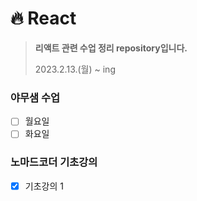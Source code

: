 # 🔥 React
> **리액트 관련 수업 정리 repository입니다.**  
> 
> 2023.2.13.(월) ~ ing

### 야무샘 수업
- [ ] 월요일
- [ ] 화요일

### 노마드코더 기초강의
- [x] 기초강의 1
